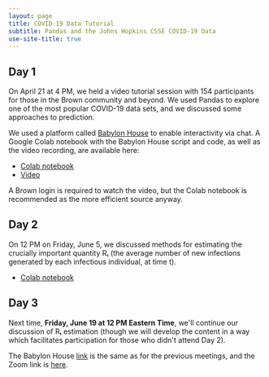 ```yaml
---
layout: page
title: COVID-19 Data Tutorial
subtitle: Pandas and the Johns Hopkins CSSE COVID-19 Data
use-site-title: true
---
```


## Day 1

On April 21 at 4 PM, we held a video tutorial session with 154 participants for those in the Brown community and beyond. We used Pandas to explore one of the most popular COVID-19 data sets, and we discussed some approaches to prediction. 

We used a platform called [Babylon House](https://babylon.house) to enable interactivity via chat. A Google Colab notebook with the Babylon House script and code, as well as the video recording, are available here: 

* [Colab notebook](https://colab.research.google.com/drive/12IyckouU_Mqr9x5uTNvFyVuJ2ZGO5g9m)  
* [Video](https://brown.zoom.us/rec/share/zMpoEeqs819LS9LTwnr9B7wfO47Ceaa80SdM_vJfnxtqiFmaeXLS4EHr7dF7PYdR)

A Brown login is required to watch the video, but the Colab notebook is recommended as the more efficient source anyway.

## Day 2

On 12 PM on Friday, June 5, we discussed methods for estimating the crucially important quantity Rₜ (the average number of new infections generated by each infectious individual, at time t). 

* [Colab notebook](https://colab.research.google.com/drive/1q8Ql7NQccwzdrDa3A6GvmM9KfRC3vt1x?usp=sharing)

## Day 3

Next time, **Friday, June 19 at 12 PM Eastern Time**, we'll continue our discussion of Rₜ estimation (though we will develop the content in a way which facilitates participation for those who didn't attend Day 2). 

The Babylon House [link](https://babylon.house/projects/9282c066-ff77-46d2-8a63-394af6ff5105/join) is the same as for the previous meetings, and the Zoom link is [here](https://brown.zoom.us/j/99191779389). 